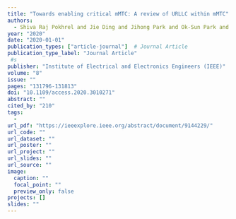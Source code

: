 ```yaml
---
title: "Towards enabling critical mMTC: A review of URLLC within mMTC"
authors:
  - Shiva Raj Pokhrel and Jie Ding and Jihong Park and Ok-Sun Park and Jinho Choi
year: "2020"
date: "2020-01-01"
publication_types: ["article-journal"]  # Journal Article
publication_type_label: "Journal Article"
 #s
publisher: "Institute of Electrical and Electronics Engineers (IEEE)"
volume: "8"
issue: ""
pages: "131796-131813"
doi: "10.1109/access.2020.3010271"
abstract: ""
cited_by: "210"
tags:
  - 
url_pdf: "https://ieeexplore.ieee.org/abstract/document/9144229/"
url_code: ""
url_dataset: ""
url_poster: ""
url_project: ""
url_slides: ""
url_source: ""
image:
  caption: ""
  focal_point: ""
  preview_only: false
projects: []
slides: ""
---
```

